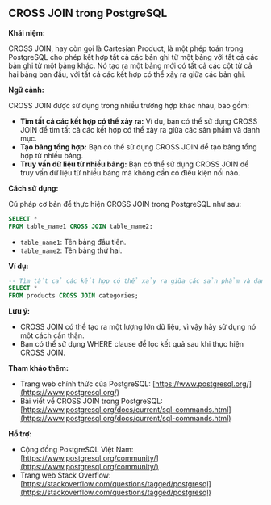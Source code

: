 ## CROSS JOIN trong PostgreSQL

**Khái niệm:**

CROSS JOIN, hay còn gọi là Cartesian Product, là một phép toán trong PostgreSQL cho phép kết hợp tất cả các bản ghi từ một bảng với tất cả các bản ghi từ một bảng khác. Nó tạo ra một bảng mới có tất cả các cột từ cả hai bảng ban đầu, với tất cả các kết hợp có thể xảy ra giữa các bản ghi.

**Ngữ cảnh:**

CROSS JOIN được sử dụng trong nhiều trường hợp khác nhau, bao gồm:

- **Tìm tất cả các kết hợp có thể xảy ra:** Ví dụ, bạn có thể sử dụng CROSS JOIN để tìm tất cả các kết hợp có thể xảy ra giữa các sản phẩm và danh mục.
- **Tạo bảng tổng hợp:** Bạn có thể sử dụng CROSS JOIN để tạo bảng tổng hợp từ nhiều bảng.
- **Truy vấn dữ liệu từ nhiều bảng:** Bạn có thể sử dụng CROSS JOIN để truy vấn dữ liệu từ nhiều bảng mà không cần có điều kiện nối nào.

**Cách sử dụng:**

Cú pháp cơ bản để thực hiện CROSS JOIN trong PostgreSQL như sau:

```sql
SELECT *
FROM table_name1 CROSS JOIN table_name2;
```

- `table_name1`: Tên bảng đầu tiên.
- `table_name2`: Tên bảng thứ hai.

**Ví dụ:**

```sql
-- Tìm tất cả các kết hợp có thể xảy ra giữa các sản phẩm và danh mục
SELECT *
FROM products CROSS JOIN categories;
```

**Lưu ý:**

- CROSS JOIN có thể tạo ra một lượng lớn dữ liệu, vì vậy hãy sử dụng nó một cách cẩn thận.
- Bạn có thể sử dụng WHERE clause để lọc kết quả sau khi thực hiện CROSS JOIN.

**Tham khảo thêm:**

- Trang web chính thức của PostgreSQL: [https://www.postgresql.org/](https://www.postgresql.org/)
- Bài viết về CROSS JOIN trong PostgreSQL: [https://www.postgresql.org/docs/current/sql-commands.html](https://www.postgresql.org/docs/current/sql-commands.html)

**Hỗ trợ:**

- Cộng đồng PostgreSQL Việt Nam: [https://www.postgresql.org/community/](https://www.postgresql.org/community/)
- Trang web Stack Overflow: [https://stackoverflow.com/questions/tagged/postgresql](https://stackoverflow.com/questions/tagged/postgresql)
